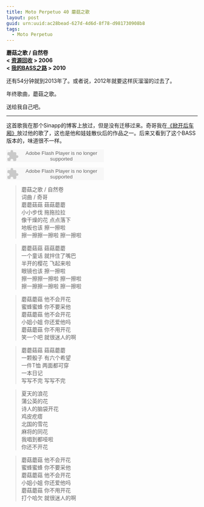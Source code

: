 ```yaml
---
title: Moto Perpetuo 40 蘑菇之歌
layout: post
guid: urn:uuid:ac28bead-627d-4d6d-8f78-d981730908b8
tags:
  - Moto Perpetuo
---
```


__蘑菇之歌 / 自然卷__    
__< [资源回收](http://music.douban.com/subject/1948967/) > 2006__  
__< [我的BASS之路](http://music.douban.com/subject/4836857/) > 2010__  

还有54分钟就到2013年了。或者说，2012年就要这样灰溜溜的过去了。

年终歌曲，蘑菇之歌。

送给我自己吧。

---

这首歌我在那个Sinapp的博客上放过，但是没有迁移过来。奇哥我在[《掀开后车厢》](/2012/04/15/MP-4-Open.html)放过他的歌了，这也是他和娃娃散伙后的作品之一。后来又看到了这个BASS版本的，味道很不一样。

<embed src="http://www.xiami.com/widget/0_381890/singlePlayer.swf" type="application/x-shockwave-flash" width="257" height="33" wmode="transparent"></embed>

<embed src="http://www.xiami.com/widget/0_1769550758/singlePlayer.swf" type="application/x-shockwave-flash" width="257" height="33" wmode="transparent"></embed>

>蘑菇之歌 / 自然卷  
>词曲 / 奇哥  
>蘑蘑菇菇 菇菇蘑蘑  
>小小步伐 拖拖拉拉  
>像干燥的花 点点落下  
>地板也该 擦一擦啦  
>擦一擦擦一擦啦 擦一擦啦  

>蘑蘑菇菇 菇菇蘑蘑  
>一个童话 就拌住了嘴巴  
>半开的樱花 飞起来啦  
>眼镜也该 擦一擦啦  
>擦一擦擦一擦啦 擦一擦啦  
>擦一擦擦一擦啦 擦一擦啦  

>蘑菇蘑菇 他不会开花  
>蜜蜂蜜蜂 你不要采他  
>蘑菇蘑菇 他不会开花  
>小姐小姐 你还爱他吗  
>蘑菇蘑菇 你不用开花  
>笑一个吧 就很迷人的啊  

>蘑蘑菇菇 菇菇蘑蘑  
>一颗骰子 有六个希望  
>一件T恤 两面都可穿  
>一本日记  
>写写不完 写写不完  

>夏天的浪花  
>蒲公英的花  
>诗人的脑袋开花  
>鸡皮疙瘩  
>北国的雪花  
>麻将的同花  
>我唱到都哑啦  
>你还不开花  
 
>蘑菇蘑菇 他不会开花  
>蜜蜂蜜蜂 你不要采他  
>蘑菇蘑菇 他不会开花  
>小姐小姐 你还爱他吗  
>蘑菇蘑菇 你不用开花  
>打个哈欠 就很迷人的啊  
